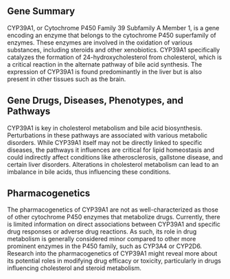 ## Gene Summary
CYP39A1, or Cytochrome P450 Family 39 Subfamily A Member 1, is a gene encoding an enzyme that belongs to the cytochrome P450 superfamily of enzymes. These enzymes are involved in the oxidation of various substances, including steroids and other xenobiotics. CYP39A1 specifically catalyzes the formation of 24-hydroxycholesterol from cholesterol, which is a critical reaction in the alternate pathway of bile acid synthesis. The expression of CYP39A1 is found predominantly in the liver but is also present in other tissues such as the brain.

## Gene Drugs, Diseases, Phenotypes, and Pathways
CYP39A1 is key in cholesterol metabolism and bile acid biosynthesis. Perturbations in these pathways are associated with various metabolic disorders. While CYP39A1 itself may not be directly linked to specific diseases, the pathways it influences are critical for lipid homeostasis and could indirectly affect conditions like atherosclerosis, gallstone disease, and certain liver disorders. Alterations in cholesterol metabolism can lead to an imbalance in bile acids, thus influencing these conditions.

## Pharmacogenetics
The pharmacogenetics of CYP39A1 are not as well-characterized as those of other cytochrome P450 enzymes that metabolize drugs. Currently, there is limited information on direct associations between CYP39A1 and specific drug responses or adverse drug reactions. As such, its role in drug metabolism is generally considered minor compared to other more prominent enzymes in the P450 family, such as CYP3A4 or CYP2D6. Research into the pharmacogenetics of CYP39A1 might reveal more about its potential roles in modifying drug efficacy or toxicity, particularly in drugs influencing cholesterol and steroid metabolism.